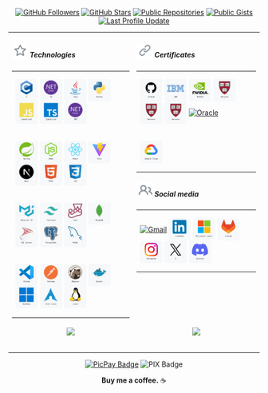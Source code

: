 <!--- TECHNOLOGIES -->
[.NET]: https://dot.net/
[Arch Linux]: https://archlinux.org/
[C]: https://learn.microsoft.com/en/cpp/c-language/
[CSharp]: https://learn.microsoft.com/en/dotnet/csharp/
[CSS3]: https://css3.com/
[DBeaver]: https://dbeaver.io/
[Docker]: https://www.docker.com/
[HTML5]: https://html.com/html5/
[Java]: https://www.oracle.com/java/
[JavaScript]: https://www.javascript.com/
[Jest]: https://jestjs.io/
[Linux]: https://github.com/torvalds/linux
[MongoDB]: https://www.mongodb.com/
[MUI]: https://mui.com/
[MySQL]: https://www.mysql.com/
[Next]: https://nextjs.org/
[Node]: https://nodejs.org/
[PostgreSQL]: https://www.postgresql.org/
[Postman]: https://www.postman.com/
[Python]: https://www.python.org/
[React]: https://pt-br.reactjs.org/
[Spring]: https://spring.io/
[SQL Server]: https://www.microsoft.com/en/sql-server/
[TailwindCSS]: http://tailwindcss.com/
[TypeScript]: https://www.typescriptlang.org/
[Vite]: https://vitejs.dev/
[VSCode]: https://code.visualstudio.com/
[Windows]: https://www.microsoft.com/pt-br/software-download/windows11

<!-- CERTIFICATES -->
[GitHub Foundations]: https://www.credly.com/badges/3200c6b8-1a37-4c9c-b93d-fcdb907d32a4/linked_in_profile
[Oracle 2024]: https://catalog-education.oracle.com/ords/certview/sharebadge?id=9C592D53CDF3FCD630537DDE1E418789733DDA68FEE3DD811B68BB6EC7178353
[IBM Docker]: https://www.credly.com/badges/80fdba37-818b-409b-8f1b-528daf855d4e/linked_in_profile
[NVIDIA Deep Learning]: https://learn.nvidia.com/certificates?id=ZERS6pTjSmCpPsh90LbCkQ
[Google Cloud Generative AI]: https://www.cloudskillsboost.google/public_profiles/13ce8c60-5b9e-4ca1-96b8-2a0b9a28bd25/badges/9601795?utm_medium=social&utm_source=linkedin&utm_campaign=ql-social-share
[CS50AI]: https://certificates.cs50.io/56308b0f-af7b-4e53-835f-bdf163fa7fa7
[CS50P]: https://cs50.harvard.edu/certificates/e1238850-d867-4e21-9ae2-4fc0255746e8
[CS50x]: https://cs50.harvard.edu/certificates/75ef015e-97ac-4cd2-aee9-2530f0092f7a


<!-- SOCIAL MEDIA --->
[Discord]: https://discord.com/invite/2gu54uG9
[GitLab]: https://gitlab.com/wesleybarbosa/
[Gmail]: mailto:wesley.barbosa.developer@gmail.com
[Instagram]: https://www.instagram.com/wesleydeveloper/
[Linkedin]: https://www.linkedin.com/in/wesleybarbosasilva/
[Microsoft Learn]: https://learn.microsoft.com/en-us/users/wesleybarbosa/
[X]: https://x.com/wesleydeveloper/

<!-- CONTRIBUTIONS -->
[PicPay]: https://picpay.me/wesley3g
[PIX]: https://raw.githubusercontent.com/wesleey/wesleey/main/pix

<div align="center">

[![GitHub Followers](https://img.shields.io/github/followers/wesleey?style=flat-square)](https://github.com/wesleey?tab=followers)
[![GitHub Stars](https://img.shields.io/github/stars/wesleey?affiliations=OWNER&style=flat-square)](https://github.com/wesleey?tab=stars)
[![Public Repositories](https://img.shields.io/badge/dynamic/json?color=blue&label=repositories&query=public_repos&url=https://api.github.com/users/wesleey&style=flat-square)](https://github.com/wesleey?tab=repositories)
[![Public Gists](https://img.shields.io/badge/dynamic/json?color=blue&label=gists&query=public_gists&url=https://api.github.com/users/wesleey&style=flat-square)](https://gist.github.com/wesleey)
[![Last Profile Update](https://img.shields.io/github/last-commit/wesleey/wesleey?style=flat-square)](https://github.com/wesleey)
</div>

<div align="center">
<!-- TABLE 1 -->
<table>
<tbody>

<!-- ROW 1 -->
<tr>
<td valign="top">
<h5 align="left">
<img src="./icons/star-dark.svg" valign="bottom">
Technologies
</h5>
<table>
<tbody>
<tr><td>

[<picture><source media="(prefers-color-scheme: dark)" srcset="./technologies/c-dark.svg"><img align="center" alt="C" width="45" height="45" src="./technologies/c-light.svg"/></picture>][C]
[<picture><source media="(prefers-color-scheme: dark)" srcset="./technologies/csharp-dark.svg"><img align="center" alt="C#" width="45" height="45" src="./technologies/csharp-light.svg"/></picture>][CSharp]
[<picture><source media="(prefers-color-scheme: dark)" srcset="./technologies/java-dark.svg"><img align="center" alt="Java" width="45" height="45" src="./technologies/java-light.svg"/></picture>][Java]
[<picture><source media="(prefers-color-scheme: dark)" srcset="./technologies/python-dark.svg"><img align="center" alt="Python" width="45" height="45" src="./technologies/python-light.svg"/></picture>][Python]
[<picture><source media="(prefers-color-scheme: dark)" srcset="./technologies/javascript-dark.svg"><img align="center" alt="JavaScript" width="45" height="45" src="./technologies/javascript-light.svg"/></picture>][JavaScript]
[<picture><source media="(prefers-color-scheme: dark)" srcset="./technologies/typescript-dark.svg"><img align="center" alt="TypeScript" width="45" height="45" src="./technologies/typescript-light.svg"/></picture>][TypeScript]
[<picture><source media="(prefers-color-scheme: dark)" srcset="./technologies/dotnet-dark.svg"><img align="center" alt=".NET" width="45" height="45" src="./technologies/dotnet-light.svg"/></picture>][.NET]
</td></tr>

<tr><td>

[<picture><source media="(prefers-color-scheme: dark)" srcset="./technologies/spring-dark.svg"><img align="center" alt="Spring" width="45" height="45" src="./technologies/spring-light.svg"/></picture>][Spring]
[<picture><source media="(prefers-color-scheme: dark)" srcset="./technologies/node-dark.svg"><img align="center" alt="NodeJS" width="45" height="45" src="./technologies/node-light.svg"/></picture>][Node]
[<picture><source media="(prefers-color-scheme: dark)" srcset="./technologies/react-dark.svg"><img align="center" alt="React" width="45" height="45" src="./technologies/react-light.svg"/></picture>][React]
[<picture><source media="(prefers-color-scheme: dark)" srcset="./technologies/vite-dark.svg"><img align="center" alt="Vite" width="45" height="45" src="./technologies/vite-light.svg"/></picture>][Vite]
[<picture><source media="(prefers-color-scheme: dark)" srcset="./technologies/next-dark.svg"><img align="center" alt="NextJS" width="45" height="45" src="./technologies/next-light.svg"/></picture>][Next]
[<picture><source media="(prefers-color-scheme: dark)" srcset="./technologies/html-dark.svg"><img align="center" alt="HTML5" width="45" height="45" src="./technologies/html-light.svg"/></picture>][HTML5]
[<picture><source media="(prefers-color-scheme: dark)" srcset="./technologies/css-dark.svg"><img align="center" alt="CSS3" width="45" height="45" src="./technologies/css-light.svg"/></picture>][CSS3]
</td></tr>

<tr><td>

[<picture><source media="(prefers-color-scheme: dark)" srcset="./technologies/mui-dark.svg"><img align="center" alt="MUI" width="45" height="45" src="./technologies/mui-light.svg"/></picture>][MUI]
[<picture><source media="(prefers-color-scheme: dark)" srcset="./technologies/tailwind-dark.svg"><img align="center" alt="TailwindCSS" width="45" height="45" src="./technologies/tailwind-light.svg"/></picture>][TailwindCSS]
[<picture><source media="(prefers-color-scheme: dark)" srcset="./technologies/jest-dark.svg"><img align="center" alt="Jest" width="45" height="45" src="./technologies/jest-light.svg"/></picture>][Jest]
[<picture><source media="(prefers-color-scheme: dark)" srcset="./technologies/mongodb-dark.svg"><img align="center" alt="MongoDB" width="45" height="45" src="./technologies/mongodb-light.svg"/></picture>][MongoDB]
[<picture><source media="(prefers-color-scheme: dark)" srcset="./technologies/sqlserver-dark.svg"><img align="center" alt="SQL Server" width="45" height="45" src="./technologies/sqlserver-light.svg"/></picture>][SQL Server]
[<picture><source media="(prefers-color-scheme: dark)" srcset="./technologies/postgresql-dark.svg"><img align="center" alt="PostgreSQL" width="45" height="45" src="./technologies/postgresql-light.svg"/></picture>][PostgreSQL]
[<picture><source media="(prefers-color-scheme: dark)" srcset="./technologies/mysql-dark.svg"><img align="center" alt="MySQL" width="45" height="45" src="./technologies/mysql-light.svg"/></picture>][MySQL]
</td></tr>

<tr><td>

[<picture><source media="(prefers-color-scheme: dark)" srcset="./technologies/vscode-dark.svg"><img align="center" alt="VSCode" width="45" height="45" src="./technologies/vscode-light.svg"/></picture>][VSCode]
[<picture><source media="(prefers-color-scheme: dark)" srcset="./technologies/postman-dark.svg"><img align="center" alt="Postman" width="45" height="45" src="./technologies/postman-light.svg"/></picture>][Postman]
[<picture><source media="(prefers-color-scheme: dark)" srcset="./technologies/dbeaver-dark.svg"><img align="center" alt="DBeaver" width="45" height="45" src="./technologies/dbeaver-light.svg"/></picture>][DBeaver]
[<picture><source media="(prefers-color-scheme: dark)" srcset="./technologies/docker-dark.svg"><img align="center" alt="Docker" width="45" height="45" src="./technologies/docker-light.svg"/></picture>][Docker]
[<picture><source media="(prefers-color-scheme: dark)" srcset="./technologies/windows-dark.svg"><img align="center" alt="Windows" width="45" height="45" src="./technologies/windows-light.svg"/></picture>][Windows]
[<picture><source media="(prefers-color-scheme: dark)" srcset="./technologies/arch-dark.svg"><img align="center" alt="Arch Linux" width="45" height="45" src="./technologies/arch-light.svg"/></picture>][Arch Linux]
[<picture><source media="(prefers-color-scheme: dark)" srcset="./technologies/linux-dark.svg"><img align="center" alt="Linux" width="45" height="45" src="./technologies/linux-light.svg"/></picture>][Linux]
</td></tr>
</tbody>
</table>
</td>

<td valign="top">
<h5 align="left">
<img src="./icons/link-dark.svg" valign="bottom">
Certificates
</h5>
<table>
<tbody>
<tr><td>

[<picture><source media="(prefers-color-scheme: dark)" srcset="./certificates/github-dark.svg"><img align="center" alt="GitHub" width="45" height="45" src="./certificates/github-light.svg"/></picture>][GitHub Foundations]
[<picture><source media="(prefers-color-scheme: dark)" srcset="./certificates/ibm-dark.svg"><img align="center" alt="IBM" width="45" height="45" src="./certificates/ibm-light.svg"/></picture>][IBM Docker]
[<picture><source media="(prefers-color-scheme: dark)" srcset="./certificates/nvidia-dark.svg"><img align="center" alt="NVIDIA" width="45" height="45" src="./certificates/nvidia-light.svg"/></picture>][NVIDIA Deep Learning]
[<picture><source media="(prefers-color-scheme: dark)" srcset="./certificates/harvard-dark.svg"><img align="center" alt="Harvard" width="45" height="45" src="./certificates/harvard-light.svg"/></picture>][CS50x]
[<picture><source media="(prefers-color-scheme: dark)" srcset="./certificates/harvard-dark.svg"><img align="center" alt="Harvard" width="45" height="45" src="./certificates/harvard-light.svg"/></picture>][CS50P]
[<picture><source media="(prefers-color-scheme: dark)" srcset="./certificates/harvard-dark.svg"><img align="center" alt="Harvard" width="45" height="45" src="./certificates/harvard-light.svg"/></picture>][CS50AI]
[<picture><source media="(prefers-color-scheme: dark)" srcset="./certificates/oracle-dark.svg"><img align="center" alt="Oracle" width="45" height="45" src="./certificates/oracle-light.svg"/></picture>][Oracle 2024]
</td></tr>

<tr><td>

[<picture><source media="(prefers-color-scheme: dark)" srcset="./certificates/google-cloud-dark.svg"><img align="center" alt="Google Cloud" width="45" height="45" src="./certificates/google-cloud-light.svg"/></picture>][Google Cloud Generative AI]
</td></tr>
</tbody>
</table>

<h5 align="left">
<img src="./icons/people-dark.svg" valign="bottom">
Social media
</h5>
<table>
<tbody>
<tr><td>

[<picture><source media="(prefers-color-scheme: dark)" srcset="./contacts/gmail-dark.svg"><img align="center" alt="Gmail" width="45" height="45" src="./contacts/gmail-light.svg"/></picture>][Gmail]
[<picture><source media="(prefers-color-scheme: dark)" srcset="./contacts/linkedin-dark.svg"><img align="center" alt="LinkedIn" width="45" height="45" src="./contacts/linkedin-light.svg"/></picture>][LinkedIn]
[<picture><source media="(prefers-color-scheme: dark)" srcset="./contacts/microsoft-learn-dark.svg"><img align="center" alt="Microsoft Learn" width="45" height="45" src="./contacts/microsoft-learn-light.svg"/></picture>][Microsoft Learn]
[<picture><source media="(prefers-color-scheme: dark)" srcset="./contacts/gitlab-dark.svg"><img align="center" alt="GitLab" width="45" height="45" src="./contacts/gitlab-light.svg"/></picture>][GitLab]
[<picture><source media="(prefers-color-scheme: dark)" srcset="./contacts/instagram-dark.svg"><img align="center" alt="Instagram" width="45" height="45" src="./contacts/instagram-light.svg"/></picture>][Instagram]
[<picture><source media="(prefers-color-scheme: dark)" srcset="./contacts/x-dark.svg"><img align="center" alt="X" width="45" height="45" src="./contacts/x-light.svg"/></picture>][X]
[<picture><source media="(prefers-color-scheme: dark)" srcset="./contacts/discord-dark.svg"><img align="center" alt="Discord" width="45" height="45" src="./contacts/discord-light.svg"/></picture>][Discord]
</td></tr>
</tbody>
</table>
</td>
</tr>
<!-- ROW 1 -->

<!-- ROW 2 -->
<tr>
<td valign="top">
<table align="center">
<tbody>
<tr>
<div align="center"><img width="245em" src="https://github-readme-stats.vercel.app/api/top-langs?username=wesleey&layout=compact&langs_count=8&card_width=320&theme=transparent&hide_border=true"></div>
</tr>
</tbody>
</table>
</td>

<td valign="top">
<table align="center">
<tbody>
<tr>
<div align="center"><img width="320em" src="https://github-readme-stats.vercel.app/api?username=wesleey&show_icons=true&card_width=320&theme=transparent&hide_border=true"></div>
</tr>
</tbody>
</table>
</td>
</tr>
<!-- ROW 2 -->

</tbody>
</table>
<!-- TABLE 1 -->

[![PicPay Badge](https://img.shields.io/badge/support-@wesley3g-22262a?logo=picpay&style=flat-square&label=picpay)][PicPay]
![PIX Badge](https://img.shields.io/badge/support-wesley.barbosa.developer@gmail.com-22262a?logo=pix&style=flat-square&label=pix)
<div>

<b>Buy me a coffee.</b> ☕
